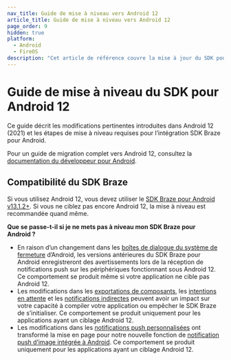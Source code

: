 ```yaml
---
nav_title: Guide de mise à niveau vers Android 12
article_title: Guide de mise à niveau vers Android 12
page_order: 9
hidden: true
platform: 
  - Android
  - FireOS
description: "Cet article de référence couvre la mise à jour du SDK pour Android 12, mettant en évidence des changements tels que la création de liens profonds, la compatibilité SDK, etc."
---
```


# Guide de mise à niveau du SDK pour Android 12

Ce guide décrit les modifications pertinentes introduites dans Android 12 (2021) et les étapes de mise à niveau requises pour l’intégration SDK Braze pour Android.

Pour un guide de migration complet vers Android 12, consultez la [documentation du développeur pour Android](https://developer.android.com/about/versions/12).

## Compatibilité du SDK Braze

Si vous utilisez Android 12, vous devez utiliser le [SDK Braze pour Android v13.1.2+][1]. Si vous ne ciblez pas encore Android 12, la mise à niveau est recommandée quand même.

**Que se passe-t-il si je ne mets pas à niveau mon SDK Braze pour Android ?**

* En raison d’un changement dans les [boîtes de dialogue du système de fermeture](https://developer.android.com/about/versions/12/behavior-changes-all#close-system-dialogs) d’Android, les versions antérieures du SDK Braze pour Android enregistreront des avertissements lors de la réception de notifications push sur les périphériques fonctionnant sous Android 12. Ce comportement se produit même si votre application ne cible pas Android 12.
* Les modifications dans les [exportations de composants](https://developer.android.com/about/versions/12/behavior-changes-12#exported), les [intentions en attente](https://developer.android.com/about/versions/12/behavior-changes-12#pending-intent-mutability) et les [notifications indirectes](https://developer.android.com/about/versions/12/behavior-changes-12#notification-trampolines) peuvent avoir un impact sur votre capacité à compiler votre application ou empêcher le SDK Braze de s’initialiser. Ce comportement se produit uniquement pour les applications ayant un ciblage Android 12.
* Les modifications dans les [notifications push personnalisées](https://developer.android.com/about/versions/12/behavior-changes-12#custom-notifications) ont transformé la mise en page pour notre nouvelle fonction de [notification push d’image intégrée à Android]({{site.baseurl}}/developer_guide/platform_integration_guides/android/push_notifications/inline_image_push/). Ce comportement se produit uniquement pour les applications ayant un ciblage Android 12.

[1]: https://github.com/braze-inc/braze-android-sdk/blob/master/CHANGELOG.md#1312
